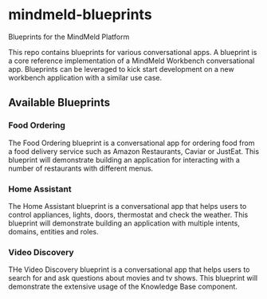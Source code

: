 # mindmeld-blueprints
Blueprints for the MindMeld Platform

This repo contains blueprints for various conversational apps. A blueprint is a core reference implementation of a MindMeld Workbench conversational app. Blueprints can be leveraged to kick start  development on a new workbench application with 
a similar use case.

## Available Blueprints

### Food Ordering

The Food Ordering blueprint is a conversational app for ordering food from a food delivery service such as Amazon Restaurants, Caviar or JustEat. This blueprint will demonstrate building an application for interacting with a number of restaurants with different menus.

### Home Assistant

The Home Assistant blueprint is a conversational app that helps users to control appliances, lights, doors, thermostat and check the weather. This blueprint will demonstrate building an application with multiple intents, domains, entities and roles.

### Video Discovery
THe Video Discovery blueprint is a conversational app that helps users to search for and ask questions about movies and tv shows. This blueprint will demonstrate the extensive usage of the Knowledge Base component.
